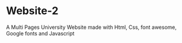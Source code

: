 # Website-2
A Multi Pages University Website made with Html, Css, font awesome, Google fonts and Javascript
